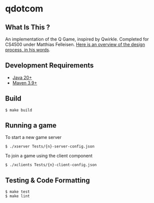 # qdotcom

## What Is This ?

An implementation of the Q Game, inspired by Qwirkle. Completed for CS4500 under Matthias Felleisen. [Here is an overview of the design process, in his words](https://github.com/mfelleisen/Qwirkle?tab=readme-ov-file#the-idea).

## Development Requirements

- [Java 20+](https://jdk.java.net/archive/)
- [Maven 3.9+](https://maven.apache.org/install.html)

## Build

```
$ make build
```

## Running a game

To start a new game server

```
$ ./xserver Tests/{n}-server-config.json
```

To join a game using the client component

```
$ ./xclients Tests/{n}-client-config.json
```

## Testing & Code Formatting

```
$ make test
$ make lint
```
